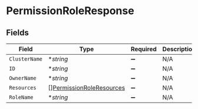 # PermissionRoleResponse


## Fields

| Field                                                                       | Type                                                                        | Required                                                                    | Description                                                                 |
| --------------------------------------------------------------------------- | --------------------------------------------------------------------------- | --------------------------------------------------------------------------- | --------------------------------------------------------------------------- |
| `ClusterName`                                                               | **string*                                                                   | :heavy_minus_sign:                                                          | N/A                                                                         |
| `ID`                                                                        | **string*                                                                   | :heavy_minus_sign:                                                          | N/A                                                                         |
| `OwnerName`                                                                 | **string*                                                                   | :heavy_minus_sign:                                                          | N/A                                                                         |
| `Resources`                                                                 | [][PermissionRoleResources](../../models/shared/permissionroleresources.md) | :heavy_minus_sign:                                                          | N/A                                                                         |
| `RoleName`                                                                  | **string*                                                                   | :heavy_minus_sign:                                                          | N/A                                                                         |
